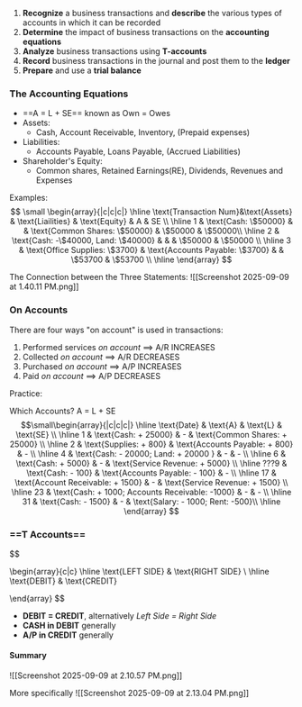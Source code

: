 1) **Recognize** a business transactions and **describe** the various types of accounts in which it can be recorded
2) **Determine** the impact of business transactions on the **accounting equations** 
3) **Analyze** business transactions using **T-accounts**
4) **Record** business transactions in the journal and post them to the **ledger**
5) **Prepare** and use a **trial balance**

### The Accounting Equations
- ==A = L + SE== known as Own = Owes
- Assets:
	- Cash, Account Receivable, Inventory, (Prepaid expenses)
- Liabilities:
	- Accounts Payable, Loans Payable, (Accrued Liabilities)
- Shareholder's Equity:
	- Common shares, Retained Earnings(RE), Dividends, Revenues and Expenses

Examples:
$$
\small \begin{array}{|c|c|c|} \hline
\text{Transaction Num}&\text{Assets} & \text{Liailities} & \text{Equity} & A & SE \\
\hline 1 & \text{Cash: \$50000} &  & \text{Common Shares: \$50000} &  \$50000 & \$50000\\
\hline 2 & \text{Cash: -\$40000, Land: \$40000} & & & \$50000 & \$50000 \\
\hline 3 & \text{Office Supplies: \$3700} & \text{Accounts Payable: \$3700} & & \$53700 & \$53700 \\
\hline
\end{array}  
$$

The Connection between the Three Statements:
![[Screenshot 2025-09-09 at 1.40.11 PM.png]]
### On Accounts
There are four ways "on account" is used in transactions:
1) Performed services *on account* $\implies$ A/R INCREASES
2) Collected *on account* $\implies$ A/R DECREASES
3) Purchased *on account* $\implies$ A/P INCREASES
4) Paid *on account* $\implies$ A/P DECREASES


Practice:

Which Accounts? A = L + SE
$$\small\begin{array}{|c|c|c|}
\hline \text{Date} & \text{A} & \text{L} & \text{SE} \\
\hline 1 & \text{Cash: + 25000} & - & \text{Common Shares: + 25000}  \\
\hline 2 & \text{Supplies: + 800} & \text{Accounts Payable: + 800} & - \\
\hline 4 & \text{Cash: - 20000; Land: + 20000 } & - & - \\
\hline 6 & \text{Cash: + 5000} & - & \text{Service Revenue: + 5000} \\
\hline ???9 & \text{Cash: - 100} & \text{Accounts Payable: - 100} & - \\
\hline 17 & \text{Account Receivable: + 1500} & - & \text{Service Revenue: + 1500} \\
\hline 23 & \text{Cash: + 1000; Accounts Receivable: -1000} & - & - \\
\hline 31 & \text{Cash: - 1500} & - & \text{Salary: - 1000; Rent: -500}\\
\hline
\end{array}
$$


### ==T Accounts==

$$

\begin{array}{c|c} 
\hline \text{LEFT SIDE} & \text{RIGHT SIDE} \\
\hline \text{DEBIT} & \text{CREDIT}

\end{array}
$$

- **DEBIT = CREDIT**, alternatively *Left Side = Right Side*
- **CASH in DEBIT** generally
- **A/P in CREDIT** generally

#### Summary

![[Screenshot 2025-09-09 at 2.10.57 PM.png]]

More specifically
![[Screenshot 2025-09-09 at 2.13.04 PM.png]]

